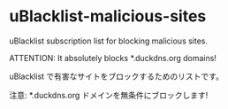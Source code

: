 # uBlacklist-malicious-sites
uBlacklist subscription list for blocking malicious sites.

ATTENTION: It absolutely blocks *.duckdns.org domains!

uBlacklist で有害なサイトをブロックするためのリストです。

注意: *.duckdns.org ドメインを無条件にブロックします!
